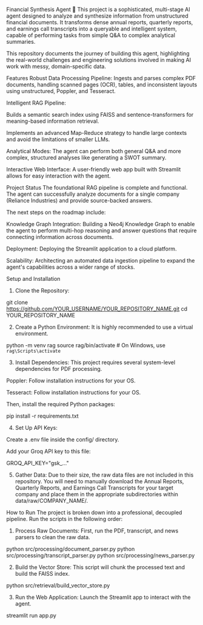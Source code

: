 Financial Synthesis Agent 🤖
This project is a sophisticated, multi-stage AI agent designed to analyze and synthesize information from unstructured financial documents. It transforms dense annual reports, quarterly reports, and earnings call transcripts into a queryable and intelligent system, capable of performing tasks from simple Q&A to complex analytical summaries.

This repository documents the journey of building this agent, highlighting the real-world challenges and engineering solutions involved in making AI work with messy, domain-specific data.

Features
Robust Data Processing Pipeline: Ingests and parses complex PDF documents, handling scanned pages (OCR), tables, and inconsistent layouts using unstructured, Poppler, and Tesseract.

Intelligent RAG Pipeline:

Builds a semantic search index using FAISS and sentence-transformers for meaning-based information retrieval.

Implements an advanced Map-Reduce strategy to handle large contexts and avoid the limitations of smaller LLMs.

Analytical Modes: The agent can perform both general Q&A and more complex, structured analyses like generating a SWOT summary.

Interactive Web Interface: A user-friendly web app built with Streamlit allows for easy interaction with the agent.

Project Status
The foundational RAG pipeline is complete and functional. The agent can successfully analyze documents for a single company (Reliance Industries) and provide source-backed answers.

The next steps on the roadmap include:

Knowledge Graph Integration: Building a Neo4j Knowledge Graph to enable the agent to perform multi-hop reasoning and answer questions that require connecting information across documents.

Deployment: Deploying the Streamlit application to a cloud platform.

Scalability: Architecting an automated data ingestion pipeline to expand the agent's capabilities across a wider range of stocks.

Setup and Installation
1. Clone the Repository:

git clone https://github.com/YOUR_USERNAME/YOUR_REPOSITORY_NAME.git
cd YOUR_REPOSITORY_NAME

2. Create a Python Environment:
It is highly recommended to use a virtual environment.

python -m venv rag
source rag/bin/activate  # On Windows, use `rag\Scripts\activate`

3. Install Dependencies:
This project requires several system-level dependencies for PDF processing.

Poppler: Follow installation instructions for your OS.

Tesseract: Follow installation instructions for your OS.

Then, install the required Python packages:

pip install -r requirements.txt

4. Set Up API Keys:

Create a .env file inside the config/ directory.

Add your Groq API key to this file:

GROQ_API_KEY="gsk_..."

5. Gather Data:
Due to their size, the raw data files are not included in this repository. You will need to manually download the Annual Reports, Quarterly Reports, and Earnings Call Transcripts for your target company and place them in the appropriate subdirectories within data/raw/COMPANY_NAME/.

How to Run
The project is broken down into a professional, decoupled pipeline. Run the scripts in the following order:

1. Process Raw Documents:
First, run the PDF, transcript, and news parsers to clean the raw data.

python src/processing/document_parser.py
python src/processing/transcript_parser.py
python src/processing/news_parser.py

2. Build the Vector Store:
This script will chunk the processed text and build the FAISS index.

python src/retrieval/build_vector_store.py

3. Run the Web Application:
Launch the Streamlit app to interact with the agent.

streamlit run app.py
